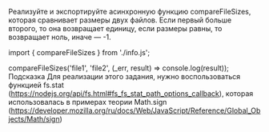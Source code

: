 Реализуйте и экспортируйте асинхронную функцию compareFileSizes,
которая сравнивает размеры двух файлов. Если первый больше второго,
то она возвращает единицу, если размеры равны, то возвращает ноль, иначе — -1.

import { compareFileSizes } from './info.js';

compareFileSizes('file1', 'file2', (_err, result) => console.log(result));
Подсказка
Для реализации этого задания, нужно воспользоваться функцией fs.stat (https://nodejs.org/api/fs.html#fs_fs_stat_path_options_callback), 
которая использовалась в примерах теории
Math.sign (https://developer.mozilla.org/ru/docs/Web/JavaScript/Reference/Global_Objects/Math/sign)
